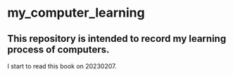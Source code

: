 # my_computer_learning
## This repository is intended to record my learning process of computers.
I start to read this book on 20230207.
